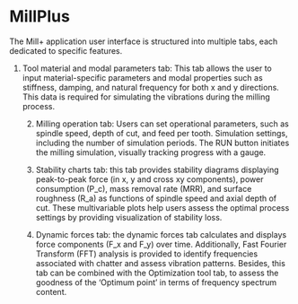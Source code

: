 # MillPlus
The Mill+ application user interface is structured into multiple tabs, each dedicated to specific features.

1. Tool material and modal parameters tab: This tab allows the user to input material-specific parameters and modal properties such as stiffness, damping, and natural frequency for both x and y directions. This data is required for simulating the vibrations during the milling process.

	2. Milling operation tab:  Users can set operational parameters, such as spindle speed, depth of cut, and feed per tooth. Simulation settings, including the number of simulation periods. The RUN button initiates the milling simulation, visually tracking progress with a gauge.

	3. Stability charts tab: this tab provides stability diagrams displaying peak-to-peak force (in x, y and cross xy components), power consumption (P_c), mass removal rate (MRR), and surface roughness (R_a) as functions of spindle speed and axial depth of cut. These multivariable plots help users assess the optimal process settings by providing visualization of stability loss.

	4. Dynamic forces tab: the dynamic forces tab calculates and displays force components (F_x and F_y) over time. Additionally, Fast Fourier Transform (FFT) analysis is provided to identify frequencies associated with chatter and assess vibration patterns. Besides, this tab can be combined with the Optimization tool tab, to assess the goodness of the ‘Optimum point’ in terms of frequency spectrum content.
